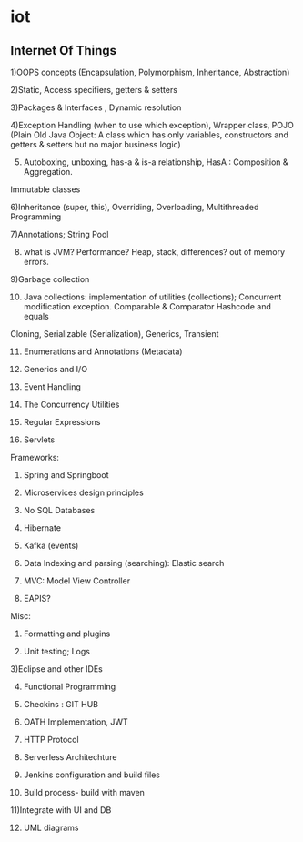 # iot
## Internet Of Things

1)OOPS concepts (Encapsulation, Polymorphism, Inheritance, Abstraction)

2)Static, Access specifiers, getters & setters

3)Packages & Interfaces , Dynamic resolution

4)Exception Handling (when to use which exception), Wrapper class, POJO (Plain Old Java Object: A class which has only variables, constructors and getters & setters but no major business logic)

5) Autoboxing, unboxing, has-a & is-a relationship, HasA : Composition & Aggregation.

Immutable classes

6)Inheritance (super, this), Overriding, Overloading, Multithreaded Programming

7)Annotations; String Pool

8) what is JVM? Performance? Heap, stack, differences? out of memory errors.

9)Garbage collection

10) Java collections: implementation of utilities (collections); Concurrent modification exception. Comparable & Comparator
Hashcode and equals

Cloning, Serializable (Serialization), Generics, Transient

11) Enumerations and Annotations (Metadata)

12) Generics and I/O

13) Event Handling

14) The Concurrency Utilities

15) Regular Expressions

16) Servlets



Frameworks:

1) Spring and Springboot

2) Microservices design principles

3) No SQL Databases

4) Hibernate

5) Kafka (events)

6) Data Indexing and parsing (searching): Elastic search


7) MVC: Model View Controller


8) EAPIS?



Misc: 

1) Formatting and plugins

2) Unit testing; Logs

3)Eclipse and other IDEs

4) Functional Programming

5) Checkins : GIT HUB 

6) OATH Implementation, JWT

7) HTTP Protocol

8) Serverless Architechture

9) Jenkins configuration and build files

10) Build process- build with maven

11)Integrate with UI and DB

12) UML diagrams 